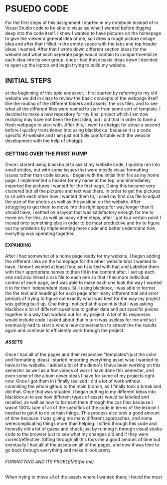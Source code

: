 # PSUEDO CODE
For the first steps of this assignment I started in my notebook instead of in Visual Studio code to be able to visualize what I wanted before digging deep into the code itself. I knew I wanted to have pictures on the homepage to give the viewer a general idea of me, so i drew a rough picture collage idea and after that i filled in the empty space with the tabs and top header ideas I wanted. After that I wrote down different section ideas for the website and what each seperate page would contain to compartmentalize each idea into its own group. once I had these basic ideas down I decided to open up the laptop and begin trying to build my website.
## INITIAL STEPS
at the beginning of this epic endeavor, I first started by referring to my old website we did in class to review the basic concepts of the webpage itself like the routing of the different folders and assets, the css files, and to see what all the different files were named to start from some sort of template. I decided to make a new repository for my final project which I am now realizing may have not been the best idea, but i did that in order to have a fresh webpage to start with. After this, i went to chatgpt for about a second before I quickly transitioned into using blackbox.ai because it is a code specific AI website and I am just not fully comfortable with the website development with the help of chatgpt. 
### GETTING OVER THE FIRST HUMP
Once i started using blackbo.ai to assist my website code, I quickly ran into small strides, but with some issues that were mostly visual formatting issues rather than code issues. I began with the initial html file as my home page. I implemented a header for my name at the top, and immediately imported the pictures I wanted for the first page. Doing this became very clustered but all the pictures and text was there. In order to get the pictures to sit with each other how I wanted them to, i used my first css file to adjust the size of the photos as well as the position on the website. After struggling to get them to move into the right spots for way longer than it should have, I settled on a layout that was satisfactory enough for me to move on. For this, as well as many other steps, after I got to a certain point I moved onto something else in order to be most productive and try to figure out my problems by implementing more code and better understand how everythig was operating together.
#### EXPANDING
After I had somewhat of a home page ready for my website, I began adding the different links on the homepage for the other website tabs I wanted to have. I knew I wanted at least four, so I started with that and Labelled them with their appropriate names to then fill in the content after. I set up each one and also linked a css file to each one so that I had more individual control of each page, and was able to make each one look the way I wanted it to for their independent ideas. Still using blackbox, I was able to format the the text and headings for each page after many different trial and error periods of trying to figure out exactly what was best for the way my project was getting built up. One thing I noticed at this point is that I was asking blackbox a lot of different questions to gather data and put specific pieces together in a way that worked out for my project. A lot of its responses would include code I asked about that in turn was useless for me and so I eventually had to start a whole new conversation to streamline the results again and continue to efficiently work through the project.
##### ASSETS
Once I had all of the pages and their respective "templates"(just the color and formatting ideas) I started importing everything asset wise I wanted to have in the website. I added a lot of the demo's I have been working on this semester as well as a few videos of work I have done this semester, and even some of the album cover ideas I have for some of my projects right now. Once I got them in i finally realized I did a lot of work without commiting the whole github to the main branch, so I finally took a break and did that. Once that was situated, i began putting in my different ideas into blackbox.ai to see how different types of assets would be labeled and recalled, as well as how to formant them through the css files because I wasnt 100% sure of all of the specifics of the code in terms of the lexicon I needed to get it to do certain things. This process also took a good amount of time because it was giving me many different approaches, and some werecomplicating things more than helping. I sifted through this code and honestly did a lot of guess and check just by running it through visual studio code to the browser just to see what my changes did and if they were correct/effective. Sifting through all this took me a good amount of time but eventually I had all of the assets on all of the pages, and now it was time to go back through everything and make it look pretty.
###### FORMATTING AND ITS PROBLEMS(for me)
When trying to move all of the assets where I wanted them, i found the most 
